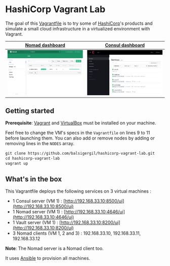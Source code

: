 # HashiCorp Vagrant Lab

The goal of this [Vagrantfile](https://github.com/balsigergil/hashicorp-vagrant-lab/blob/master/Vagrantfile) is to try some of [HashiCorp](https://www.hashicorp.com/)'s products and simulate a small cloud infrastructure in a virtualized environment with Vagrant.

| [Nomad dashboard](http://192.168.33.10:4646/ui) | [Consul dashboard](http://192.168.33.10:8500/ui) |
| :---------------------------------------------: | :----------------------------------------------: |
|             ![](.github/nomad.png)              |             ![](.github/consul.png)              |

## Getting started

**Prerequisite**: [Vagrant](https://www.vagrantup.com/) and [VirtualBox](https://www.virtualbox.org/) must be installed on your machine.

Feel free to change the VM's specs in the `Vagrantfile` on lines 9 to 11 before launching them. You can also add or remove nodes by adding or removing lines in the `NODES` array.

```shell
git clone https://github.com/balsigergil/hashicorp-vagrant-lab.git
cd hashicorp-vagrant-lab
vagrant up
```

## What's in the box

This Vagrantfile deploys the following services on 3 virtual machines :

- 1 Consul server (VM 1) : [http://192.168.33.10:8500/ui](http://192.168.33.10:8500/ui)
- 1 Nomad server (VM 1) : [http://192.168.33.10:4646/ui](http://192.168.33.10:4646/ui)
- 1 Vault server (VM 1) : [http://192.168.33.10:8200/ui](http://192.168.33.10:8200/ui)
- 3 Nomad clients (VM 1, 2 and 3) : 192.168.33.10, 192.168.33.11, 192.168.33.12

**Note**: The Nomad server is a Nomad client too.

It uses [Ansible](https://docs.ansible.com/ansible/latest/index.html) to provision all machines.
